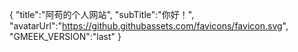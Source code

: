  {
    "title":"阿苟的个人网站",
    "subTitle":"你好！",
    "avatarUrl":"https://github.githubassets.com/favicons/favicon.svg",
    "GMEEK_VERSION":"last"
}